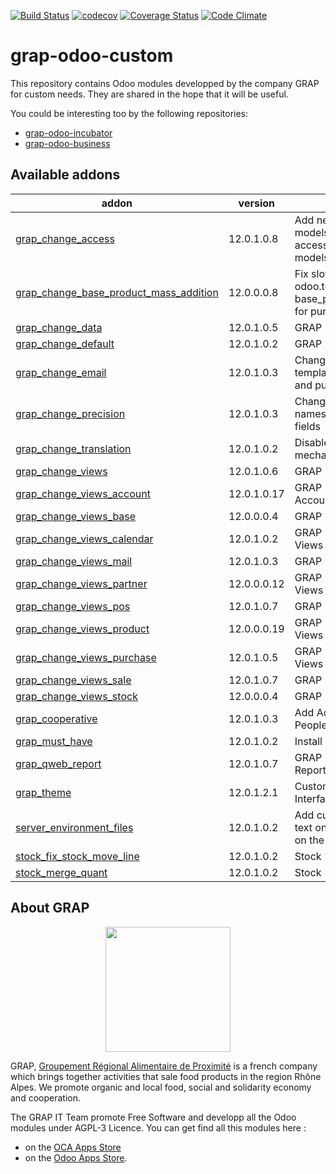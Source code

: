 [![Build Status](https://travis-ci.org/grap/grap-odoo-custom.svg?branch=12.0)](https://travis-ci.org/grap/grap-odoo-custom?branch=12.0)
[![codecov](https://codecov.io/gh/grap/grap-odoo-custom/branch/12.0/graph/badge.svg)](https://codecov.io/gh/grap/grap-odoo-custom)
[![Coverage Status](https://coveralls.io/repos/github/grap/grap-odoo-custom/badge.svg?branch=12.0)](https://coveralls.io/github/grap/grap-odoo-custom?branch=12.0)
[![Code Climate](https://codeclimate.com/github/grap/grap-odoo-custom/badges/gpa.svg)](https://codeclimate.com/github/grap/grap-odoo-custom)


# grap-odoo-custom

This repository contains Odoo modules developped by the company GRAP for
custom needs. They are shared in the hope that it will be useful.

You could be interesting too by the following repositories:

* [grap-odoo-incubator](https://github.com/grap/grap-odoo-incubator)
* [grap-odoo-business](https://github.com/grap/grap-odoo-business)

[//]: # (addons)

Available addons
----------------
addon | version | summary
--- | --- | ---
[grap_change_access](grap_change_access/) | 12.0.1.0.8 | Add new groups for specific models and change accesses for a number of models.
[grap_change_base_product_mass_addition](grap_change_base_product_mass_addition/) | 12.0.0.0.8 | Fix slow call to odoo.tests.Form, used in base_product_mass_addition, for purchase_quick module
[grap_change_data](grap_change_data/) | 12.0.1.0.5 | GRAP - Change Data
[grap_change_default](grap_change_default/) | 12.0.1.0.2 | GRAP - Change Default
[grap_change_email](grap_change_email/) | 12.0.1.0.3 | Change default email template for invoices, sale and purchase orders
[grap_change_precision](grap_change_precision/) | 12.0.1.0.3 | Change the precisions names and values of some fields
[grap_change_translation](grap_change_translation/) | 12.0.1.0.2 | Disable the translation mechanism for a many fields
[grap_change_views](grap_change_views/) | 12.0.1.0.6 | GRAP - Change Views
[grap_change_views_account](grap_change_views_account/) | 12.0.1.0.17 | GRAP - Change Views Account
[grap_change_views_base](grap_change_views_base/) | 12.0.0.0.4 | GRAP - Change Base Views
[grap_change_views_calendar](grap_change_views_calendar/) | 12.0.1.0.2 | GRAP - Change Calendar Views
[grap_change_views_mail](grap_change_views_mail/) | 12.0.1.0.3 | GRAP - Change Mail Views
[grap_change_views_partner](grap_change_views_partner/) | 12.0.0.0.12 | GRAP - Change Partner Views
[grap_change_views_pos](grap_change_views_pos/) | 12.0.1.0.7 | GRAP - Change POS Views
[grap_change_views_product](grap_change_views_product/) | 12.0.0.0.19 | GRAP - Change Product Views
[grap_change_views_purchase](grap_change_views_purchase/) | 12.0.1.0.5 | GRAP - Change Purchase Views
[grap_change_views_sale](grap_change_views_sale/) | 12.0.1.0.7 | GRAP - Change Sale Views
[grap_change_views_stock](grap_change_views_stock/) | 12.0.0.0.4 | GRAP - Change Stock Views
[grap_cooperative](grap_cooperative/) | 12.0.1.0.3 | Add Activities, Colleges, Peoples, Members, etc.
[grap_must_have](grap_must_have/) | 12.0.1.0.2 | Install must have modules
[grap_qweb_report](grap_qweb_report/) | 12.0.1.0.7 | GRAP - Custom Qweb Reports
[grap_theme](grap_theme/) | 12.0.1.2.1 | Customize Odoo web User Interface
[server_environment_files](server_environment_files/) | 12.0.1.0.2 | Add custom CSS and extra text on PoS ticket depending on the environment
[stock_fix_stock_move_line](stock_fix_stock_move_line/) | 12.0.1.0.2 | Stock - Fix Stock Move Lines
[stock_merge_quant](stock_merge_quant/) | 12.0.1.0.2 | Stock - Merge Quants

[//]: # (end addons)

## About GRAP

<p align="center">
   <img src="http://www.grap.coop/wp-content/uploads/2016/11/GRAP.png" width="200"/>
</p>

GRAP, [Groupement Régional Alimentaire de Proximité](http://www.grap.coop) is a
french company which brings together activities that sale food products in the
region Rhône Alpes. We promote organic and local food, social and solidarity
economy and cooperation.

The GRAP IT Team promote Free Software and developp all the Odoo modules under
AGPL-3 Licence. You can get find all this modules here :
* on the [OCA Apps Store](https://odoo-community.org/shop?&search=GRAP)
* on the [Odoo Apps Store](https://www.odoo.com/apps/modules/browse?author=GRAP).

